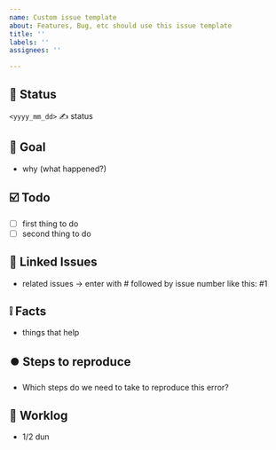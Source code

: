 ```yaml
---
name: Custom issue template
about: Features, Bug, etc should use this issue template
title: ''
labels: ''
assignees: ''

---
```


## :loudspeaker: Status

`<yyyy_mm_dd>` :writing_hand: status

## :checkered_flag: Goal

* why (what happened?)

## :ballot_box_with_check: Todo

* [ ] first thing to do
* [ ] second thing to do

## :link: Linked Issues

* related issues -> enter with # followed by issue number like this: #1

## :grey_exclamation: Facts

* things that help

## ⏺️ Steps to reproduce

* Which steps do we need to take to reproduce this error?

## 📄 Worklog

* 1/2 dun
